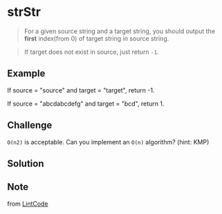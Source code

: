 # strStr

> For a given source string and a target string, you should output the __first__ index(from 0) of target string in source string.

> If target does not exist in source, just return `-1`.

## Example

If source = "source" and target = "target", return -1.

If source = "abcdabcdefg" and target = "bcd", return 1.

## Challenge

`O(n2)` is acceptable. Can you implement an `O(n)` algorithm? (hint: KMP)

## Solution


## Note

from [LintCode](https://www.lintcode.com/en/problem/strstr/)